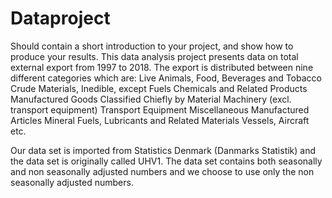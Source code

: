 # Dataproject

Should contain a short introduction to your project, and show how to produce your results.
This data analysis project presents data on total external export from 1997 to 2018. The export is distributed between nine different categories which are: 
  Live Animals, Food, Beverages and Tobacco 
  Crude Materials, Inedible, except Fuels
  Chemicals and Related Products 
  Manufactured Goods Classified Chiefly by Material
  Machinery (excl. transport equipment)
  Transport Equipment
  Miscellaneous Manufactured Articles 
  Mineral Fuels, Lubricants and Related Materials 
  Vessels, Aircraft etc. 

Our data set is imported from Statistics Denmark (Danmarks Statistik) and the data set is originally called UHV1. The data set contains both seasonally and non seasonally adjusted numbers and we choose to use only the non seasonally adjusted numbers. 
